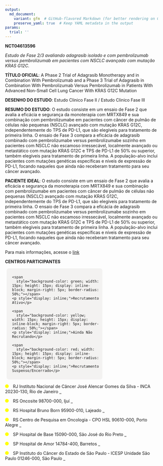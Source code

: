 ```yaml
---
output: 
  md_document:
    variant: gfm  # GitHub-flavored Markdown (for better rendering on GitHub)
    preserve_yaml: true  # Keep YAML metadata in the output
params:
  trial: ''
---
```


**NCT04613596**

*Estudo de Fase 2/3 avaliando adagrasib isolado e com pembrolizumab
versus pembrolizumab em pacientes com NSCLC avançado com mutação KRAS
G12C.*

**TÍTULO OFICIAL**: A Phase 2 Trial of Adagrasib Monotherapy and in
Combination With Pembrolizumab and a Phase 3 Trial of Adagrasib in
Combination With Pembrolizumab Versus Pembrolizumab in Patients With
Advanced Non-Small Cell Lung Cancer With KRAS G12C Mutation

**DESENHO DO ESTUDO**: Estudo Clinico Fase II / Estudo Clinico Fase III

**RESUMO DO ESTUDO**: O estudo consiste em um ensaio de Fase 2 que
avalia a eficácia e segurança da monoterapia com MRTX849 e sua
combinação com pembrolizumabe em pacientes com câncer de pulmão de
células não pequenas (NSCLC) avançado com mutação KRAS G12C,
independentemente do TPS de PD-L1, que são elegíveis para tratamento de
primeira linha. O ensaio de Fase 3 compara a eficácia de adagrasib
combinado com pembrolizumabe versus pembrolizumabe sozinho em pacientes
com NSCLC não escamoso irressecável, localmente avançado ou metastático
com mutação KRAS G12C e TPS de PD-L1 de 50% ou superior, também
elegíveis para tratamento de primeira linha. A população-alvo inclui
pacientes com mutações genéticas específicas e níveis de expressão de
PD-L1, focando naqueles que ainda não receberam tratamento para seu
câncer avançado.

**PACIENTE IDEAL**: O estudo consiste em um ensaio de Fase 2 que avalia
a eficácia e segurança da monoterapia com MRTX849 e sua combinação com
pembrolizumabe em pacientes com câncer de pulmão de células não pequenas
(NSCLC) avançado com mutação KRAS G12C, independentemente do TPS de
PD-L1, que são elegíveis para tratamento de primeira linha. O ensaio de
Fase 3 compara a eficácia de adagrasib combinado com pembrolizumabe
versus pembrolizumabe sozinho em pacientes com NSCLC não escamoso
irressecável, localmente avançado ou metastático com mutação KRAS G12C e
TPS de PD-L1 de 50% ou superior, também elegíveis para tratamento de
primeira linha. A população-alvo inclui pacientes com mutações genéticas
específicas e níveis de expressão de PD-L1, focando naqueles que ainda
não receberam tratamento para seu câncer avançado.

Para mais informações, acesse o
[link](https://clinicaltrials.gov/ct2/show/NCT04613596)

**CENTROS PARTICIPANTES**

<div style="margin-bottom: 8px; margin-left: 5px; padding: 8px; max-width: 300px; background-color: #f3f2f1; border-radius: 8px;">

<div style="margin-left: 10px;">

    <span 
      style="background-color: green; width: 15px; height: 15px; display: inline-block; margin-right: 5px; border-radius: 50%;"></span>
    <p style="display: inline;">Recrutamento Ativo</p>

</div>

<div style="margin-left: 10px;">

    <span 
      style="background-color: yellow; width: 15px; height: 15px; display: inline-block; margin-right: 5px; border-radius: 50%;"></span>
    <p style="display: inline;">Ainda Não Recrutando</p>

</div>

<div style="margin-left: 10px;">

    <span 
      style="background-color: red; width: 15px; height: 15px; display: inline-block; margin-right: 5px; border-radius: 50%;"></span>
    <p style="display: inline;">Recrutamento Suspenso/Encerrado</p>

</div>

</div>

<span style="display: inline-block; width: 12px; height: 12px; border-radius: 50%; margin-right: 10px; padding-bottom: 0px; background-color: yellow;"></span>
RJ Instituto Nacional de Câncer José Alencar Gomes da Silva - INCA
20230-130, Rio de Janeiro
<span style="color: #2E4A7F; text-decoration: none; font-weight: 500; font-size: 0.8">[REPORTAR
ERRO](https://flazar.shinyapps.io/formsapp?study_nct_id=NCT04613596&location_id=LOCALINSTITUTIONUNK003RIODEJANEIRO20231050BRAZIL&location_full_name=Instituto%20Nacional%20de%20C%C3%A2ncer%20Jos%C3%A9%20Alencar%20Gomes%20da%20Silva%20-%20INCA%2C%2020230-130%2C%20Rio%20de%20Janeiro&form_type=Reportar%20Erro)</span>

<span style="display: inline-block; width: 12px; height: 12px; border-radius: 50%; margin-right: 10px; padding-bottom: 0px; background-color: yellow;"></span>
RS Oncosite 98700-000, Ijuí
<span style="color: #2E4A7F; text-decoration: none; font-weight: 500; font-size: 0.8">[REPORTAR
ERRO](https://flazar.shinyapps.io/formsapp?study_nct_id=NCT04613596&location_id=LOCALINSTITUTIONUNK002IJUI98700000BRAZIL&location_full_name=Oncosite%2C%2098700-000%2C%20Iju%C3%AD&form_type=Reportar%20Erro)</span>

<span style="display: inline-block; width: 12px; height: 12px; border-radius: 50%; margin-right: 10px; padding-bottom: 0px; background-color: yellow;"></span>
RS Hospital Bruno Born 95900-010, Lajeado
<span style="color: #2E4A7F; text-decoration: none; font-weight: 500; font-size: 0.8">[REPORTAR
ERRO](https://flazar.shinyapps.io/formsapp?study_nct_id=NCT04613596&location_id=LOCALINSTITUTIONUNK050LAJEADORIOGRANDEDOSUL95900000BRAZIL&location_full_name=Hospital%20Bruno%20Born%2C%2095900-010%2C%20Lajeado&form_type=Reportar%20Erro)</span>

<span style="display: inline-block; width: 12px; height: 12px; border-radius: 50%; margin-right: 10px; padding-bottom: 0px; background-color: yellow;"></span>
RS Centro de Pesquisa em Oncologia - CPO HSL 90610-000, Porto Alegre
<span style="color: #2E4A7F; text-decoration: none; font-weight: 500; font-size: 0.8">[REPORTAR
ERRO](https://flazar.shinyapps.io/formsapp?study_nct_id=NCT04613596&location_id=LOCALINSTITUTIONUNK015PORTOALEGRERIOGRANDEDOSUL90619900BRAZIL&location_full_name=Centro%20de%20Pesquisa%20em%20Oncologia%20-%20CPO%20HSL%2C%2090610-000%2C%20Porto%20Alegre&form_type=Reportar%20Erro)</span>

<span style="display: inline-block; width: 12px; height: 12px; border-radius: 50%; margin-right: 10px; padding-bottom: 0px; background-color: yellow;"></span>
SP Hospital de Base 15090-000, São José do Rio Preto
<span style="color: #2E4A7F; text-decoration: none; font-weight: 500; font-size: 0.8">[REPORTAR
ERRO](https://flazar.shinyapps.io/formsapp?study_nct_id=NCT04613596&location_id=LOCALINSTITUTIONUNK019SAOJOSEDORIOPRETO15090000BRAZIL&location_full_name=Hospital%20de%20Base%2C%2015090-000%2C%20S%C3%A3o%20Jos%C3%A9%20do%20Rio%20Preto&form_type=Reportar%20Erro)</span>

<span style="display: inline-block; width: 12px; height: 12px; border-radius: 50%; margin-right: 10px; padding-bottom: 0px; background-color: yellow;"></span>
SP Hospital de Amor 14784-400, Barretos
<span style="color: #2E4A7F; text-decoration: none; font-weight: 500; font-size: 0.8">[REPORTAR
ERRO](https://flazar.shinyapps.io/formsapp?study_nct_id=NCT04613596&location_id=LOCALINSTITUTIONUNK060BARRETOS14783213BRAZIL&location_full_name=Hospital%20de%20Amor%2C%2014784-400%2C%20Barretos&form_type=Reportar%20Erro)</span>

<span style="display: inline-block; width: 12px; height: 12px; border-radius: 50%; margin-right: 10px; padding-bottom: 0px; background-color: yellow;"></span>
SP Instituto do Câncer do Estado de São Paulo - ICESP Unidade São Paulo
01246-000, São Paulo
<span style="color: #2E4A7F; text-decoration: none; font-weight: 500; font-size: 0.8">[REPORTAR
ERRO](https://flazar.shinyapps.io/formsapp?study_nct_id=NCT04613596&location_id=LOCALINSTITUTIONUNK074SAOPAOLO01246000BRAZIL&location_full_name=Instituto%20do%20C%C3%A2ncer%20do%20Estado%20de%20S%C3%A3o%20Paulo%20-%20ICESP%20Unidade%20S%C3%A3o%20Paulo%2C%2001246-000%2C%20S%C3%A3o%20Paulo&form_type=Reportar%20Erro)</span>
